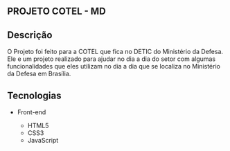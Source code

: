 ## PROJETO COTEL - MD


## Descrição

O Projeto foi feito para a COTEL que fica no DETIC do Ministério da Defesa. Ele e um projeto realizado para ajudar no dia a dia do setor com algumas funcionalidades que eles utilizam no dia a dia que se localiza no Ministério da Defesa em Brasília.

## Tecnologias

<ul>
  <li>Front-end</li>
  <ul>
    <li>HTML5</li>
    <li>CSS3</li>
    <li>JavaScript</li>
  </ul>
</ul>
<h1>

